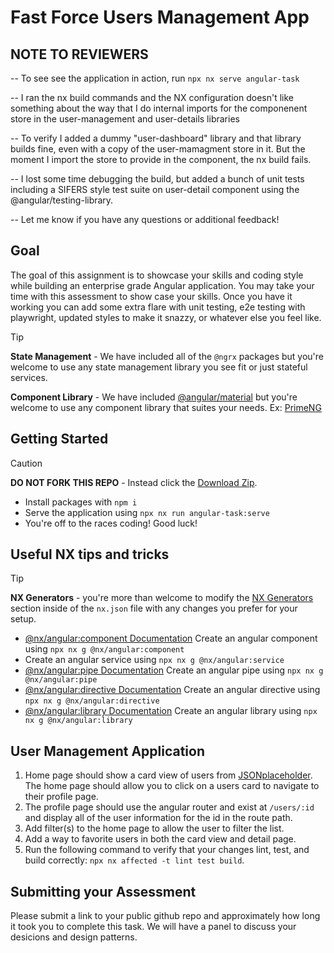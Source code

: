 # Fast Force Users Management App

## NOTE TO REVIEWERS

-- To see see the application in action, run `npx nx serve angular-task`

-- I ran the nx build commands and the NX configuration doesn't like something about the way that I do internal imports for the componenent store in the user-management and user-details libraries

-- To verify I added a dummy "user-dashboard" library and that library builds fine, even with a copy of the user-mamagment store in it. But the moment I import the store to provide in the component, the nx build fails. 

-- I lost some time debugging the build, but added a bunch of unit tests including a SIFERS style test suite on user-detail component using the @angular/testing-library. 

-- Let me know if you have any questions or additional feedback!

## Goal

The goal of this assignment is to showcase your skills and coding style while building an enterprise grade Angular application. You may take your time with this assessment to show case your skills. Once you have it working you can add some extra flare with unit testing, e2e testing with playwright, updated styles to make it snazzy, or whatever else you feel like. 

> [!TIP] 
> **State Management** - We have included all of the `@ngrx` packages but you're welcome to use any state management library you see fit or just stateful services.
> 
> **Component Library** - We have included [@angular/material](https://material.angular.io/components/categories) but you're welcome to use any component library that suites your needs. Ex: [PrimeNG](https://primeng.org/installation)

## Getting Started

> [!CAUTION]
> **DO NOT FORK THIS REPO** - Instead click the [Download Zip](https://github.com/crexi-dev/angular/archive/refs/heads/main.zip).

- Install packages with `npm i`
- Serve the application using `npx nx run angular-task:serve`
- You're off to the races coding! Good luck!

## Useful NX tips and tricks
> [!TIP]
> **NX Generators** - you're more than welcome to modify the [NX Generators](https://nx.dev/reference/nx-json#generators) section inside of the `nx.json` file with any changes you prefer for your setup.
- [@nx/angular:component Documentation](https://nx.dev/nx-api/angular/generators/component) Create an angular component using `npx nx g @nx/angular:component`
- Create an angular service using `npx nx g @nx/angular:service`
- [@nx/angular:pipe Documentation](https://nx.dev/nx-api/angular/generators/pipe) Create an angular pipe using `npx nx g @nx/angular:pipe`
- [@nx/angular:directive Documentation](https://nx.dev/nx-api/angular/generators/directive) Create an angular directive using `npx nx g @nx/angular:directive`
- [@nx/angular:library Documentation](https://nx.dev/nx-api/angular/generators/library) Create an angular library using `npx nx g @nx/angular:library`

## User Management Application

1. Home page should show a card view of users from [JSONplaceholder](https://jsonplaceholder.typicode.com/). The home page should allow you to click on a users card to navigate to their profile page.
2. The profile page should use the angular router and exist at `/users/:id` and display all of the user information for the id in the route path.
3. Add filter(s) to the home page to allow the user to filter the list.
4. Add a way to favorite users in both the card view and detail page.
5. Run the following command to verify that your changes lint, test, and build correctly: `npx nx affected -t lint test build`.

## Submitting your Assessment

Please submit a link to your public github repo and approximately how long it took you to complete this task. We will have a panel to discuss your desicions and design patterns.
